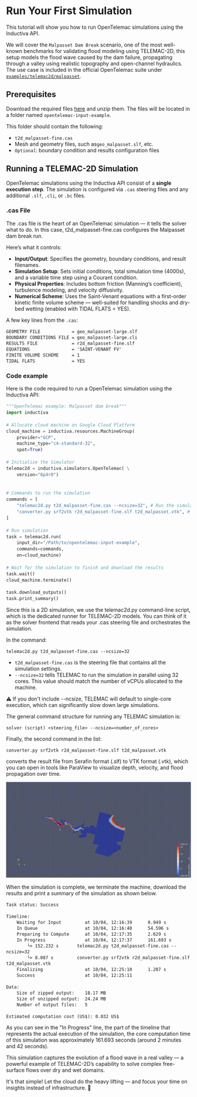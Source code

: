 # Run Your First Simulation
This tutorial will show you how to run OpenTelemac simulations using the Inductiva API. 

We will cover the `Malpasset Dam Break` scenario, one of the most well-known benchmarks for validating flood modeling using TELEMAC-2D, this setup models the flood wave caused by the dam failure, propagating through a valley using realistic topography and open-channel hydraulics. The use case is included in the official OpenTelemac suite under [`examples/telemac2d/malpasset`](https://gitlab.pam-retd.fr/otm/telemac-mascaret/-/tree/main/examples/telemac2d/malpasset?ref_type=heads).

## Prerequisites
Download the required files [here](https://storage.googleapis.com/inductiva-api-demo-files/opentelemac-input-example.zip) and unzip them. The files will be located in a folder named `opentelemac-input-example`.

This folder should contain the following:
- `t2d_malpasset-fine.cas`
- Mesh and geometry files, such as`geo_malpasset.slf`, etc. 
- `Optional`: boundary condition and results configuration files


## Running a TELEMAC-2D Simulation

OpenTelemac simulations using the Inductiva API consist of a **single execution step**. The simulation is configured via `.cas` steering files and any additional `.slf`, `.cli`, or `.bc` files.

### .cas File

The .cas file is the heart of an OpenTelemac simulation — it tells the solver what to do. In this case, t2d_malpasset-fine.cas configures the Malpasset dam break run.

Here’s what it controls:

- **Input/Output**: Specifies the geometry, boundary conditions, and result filenames.
- **Simulation Setup**: Sets initial conditions, total simulation time (4000s), and a variable time step using a Courant condition.
- **Physical Properties**: Includes bottom friction (Manning’s coefficient), turbulence modeling, and velocity diffusivity.
- **Numerical Scheme**: Uses the Saint-Venant equations with a first-order kinetic finite volume scheme — well-suited for handling shocks and dry-bed wetting (enabled with TIDAL FLATS = YES).

A few key lines from the `.cas`:

```
GEOMETRY FILE            = geo_malpasset-large.slf
BOUNDARY CONDITIONS FILE = geo_malpasset-large.cli
RESULTS FILE             = r2d_malpasset-fine.slf
EQUATIONS                = 'SAINT-VENANT FV'
FINITE VOLUME SCHEME     = 1
TIDAL FLATS              = YES
```



### Code example

Here is the code required to run a OpenTelemac simulation using the Inductiva API:

```python
"""OpenTelemac example: Malpasset dam break"""
import inductiva

# Allocate cloud machine on Google Cloud Platform
cloud_machine = inductiva.resources.MachineGroup(
    provider="GCP",
    machine_type="c4-standard-32",
    spot=True)

# Initialize the Simulator
telemac2d = inductiva.simulators.OpenTelemac( \
    version="8p4r0")


# Commands to run the simulation
commands = [
	"telemac2d.py t2d_malpasset-fine.cas --ncsize=32", # Run the simulation using 32 cores
	"converter.py srf2vtk r2d_malpasset-fine.slf t2d_malpasset.vtk", # Convert the results to VTK format
]

# Run simulation
task = telemac2d.run(
    input_dir="/Path/to/opentelemac-input-example",
	commands=commands,
    on=cloud_machine)

# Wait for the simulation to finish and download the results
task.wait()
cloud_machine.terminate()

task.download_outputs()
task.print_summary()

```

Since this is a 2D simulation, we use the telemac2d.py command-line script, which is the dedicated runner for TELEMAC-2D models. You can think of it as the solver frontend that reads your .cas steering file and orchestrates the simulation.

In the command:

```
telemac2d.py t2d_malpasset-fine.cas --ncsize=32
```

- `t2d_malpasset-fine.cas` is the steering file that contains all the simulation settings.
- `--ncsize=32` tells TELEMAC to run the simulation in parallel using 32 cores. This value should match the number of vCPUs allocated to the machine.



⚠️ If you don't include --ncsize, TELEMAC will default to single-core execution, which can significantly slow down large simulations.

The general command structure for running any TELEMAC simulation is:


```
solver (script) <steering_file> --ncsize=<number_of_cores>
```

Finally, the second command in the list:

```
converter.py srf2vtk r2d_malpasset-fine.slf t2d_malpasset.vtk
```

converts the result file from Serafin format (.slf) to VTK format (.vtk), which you can open in tools like ParaView to visualize depth, velocity, and flood propagation over time.

<p align="center"><img src="./_static/malpasset_water_depth.gif" alt="Malpasset Dam Break Water Depth Animation with Paraview using VTK files generated by OpenTelemac" width="700"></p>


When the simulation is complete, we terminate the machine, download the results and print a summary of the simulation as shown below.

```
Task status: Success

Timeline:
	Waiting for Input         at 10/04, 12:16:39      0.949 s
	In Queue                  at 10/04, 12:16:40      54.596 s
	Preparing to Compute      at 10/04, 12:17:35      2.629 s
	In Progress               at 10/04, 12:17:37      161.693 s
		└> 152.232 s       telemac2d.py t2d_malpasset-fine.cas --ncsize=32
		└> 8.087 s         converter.py srf2vtk r2d_malpasset-fine.slf t2d_malpasset.vtk
	Finalizing                at 10/04, 12:25:10      1.207 s
	Success                   at 10/04, 12:25:11      

Data:
	Size of zipped output:    18.17 MB
	Size of unzipped output:  24.24 MB
	Number of output files:   5

Estimated computation cost (US$): 0.032 US$
```
As you can see in the "In Progress" line, the part of the timeline that represents the actual execution of the simulation, 
the core computation time of this simulation was approximately 161.693 seconds (around 2 minutes and 42 seconds).


This simulation captures the evolution of a flood wave in a real valley — a powerful example of TELEMAC-2D’s capability to solve complex free-surface flows over dry and wet domains.

It's that simple!
Let the cloud do the heavy lifting — and focus your time on insights instead of infrastructure. 🚀


